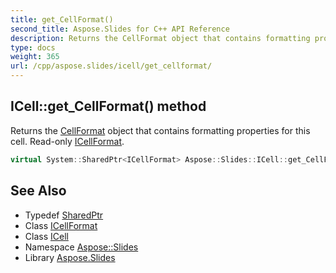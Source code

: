 ```yaml
---
title: get_CellFormat()
second_title: Aspose.Slides for C++ API Reference
description: Returns the CellFormat object that contains formatting properties for this cell. Read-only ICellFormat.
type: docs
weight: 365
url: /cpp/aspose.slides/icell/get_cellformat/
---
```

## ICell::get_CellFormat() method


Returns the [CellFormat](../../cellformat/) object that contains formatting properties for this cell. Read-only [ICellFormat](../../icellformat/).

```cpp
virtual System::SharedPtr<ICellFormat> Aspose::Slides::ICell::get_CellFormat()=0
```

## See Also

* Typedef [SharedPtr](../../system/sharedptr/)
* Class [ICellFormat](../icellformat/)
* Class [ICell](./)
* Namespace [Aspose::Slides](../)
* Library [Aspose.Slides](../../)